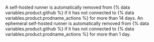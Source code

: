 A self-hosted runner is automatically removed from {% data variables.product.github %} if it has not connected to {% data variables.product.prodname_actions %} for more than 14 days. An ephemeral self-hosted runner is automatically removed from {% data variables.product.github %} if it has not connected to {% data variables.product.prodname_actions %} for more than 1 day.
